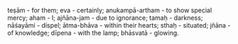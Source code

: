 teṣām - for them; eva - certainly; anukampā-artham - to show special mercy; aham - I; ajñāna-jam - due to ignorance; tamaḥ - darkness; nāśayāmi - dispel; ātma-bhāva - within their hearts; sthaḥ - situated; jñāna - of knowledge; dīpena - with the lamp; bhāsvatā - glowing.